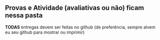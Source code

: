 ## Provas e Atividade (avaliativas ou não) ficam nessa pasta

**TODAS** entregas devem ser feitas no github (de preferência, sempre alvem eu seu github para mostrar ou imprimir)
